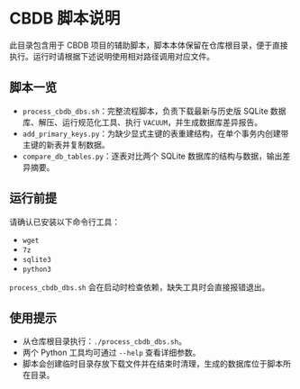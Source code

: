 # CBDB 脚本说明

此目录包含用于 CBDB 项目的辅助脚本，脚本本体保留在仓库根目录，便于直接执行。运行时请根据下述说明使用相对路径调用对应文件。

## 脚本一览

- `process_cbdb_dbs.sh`：完整流程脚本，负责下载最新与历史版 SQLite 数据库、解压、运行规范化工具、执行 `VACUUM`，并生成数据库差异报告。
- `add_primary_keys.py`：为缺少显式主键的表重建结构，在单个事务内创建带主键的新表并复制数据。
- `compare_db_tables.py`：逐表对比两个 SQLite 数据库的结构与数据，输出差异摘要。

## 运行前提

请确认已安装以下命令行工具：

- `wget`
- `7z`
- `sqlite3`
- `python3`

`process_cbdb_dbs.sh` 会在启动时检查依赖，缺失工具时会直接报错退出。

## 使用提示

- 从仓库根目录执行：`./process_cbdb_dbs.sh`。
- 两个 Python 工具均可通过 `--help` 查看详细参数。
- 脚本会创建临时目录存放下载文件并在结束时清理，生成的数据库位于脚本所在目录。
